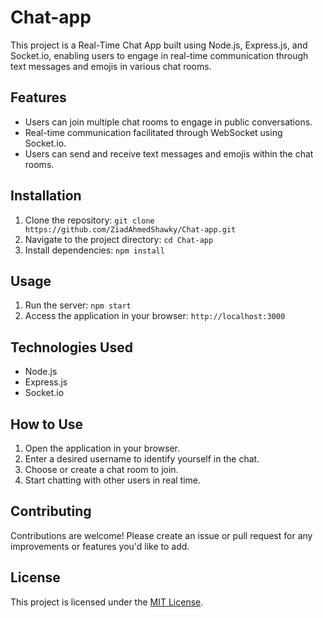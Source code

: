 # Chat-app

This project is a Real-Time Chat App built using Node.js, Express.js, and Socket.io, enabling users to engage in real-time communication through text messages and emojis in various chat rooms.

## Features

- Users can join multiple chat rooms to engage in public conversations.
- Real-time communication facilitated through WebSocket using Socket.io.
- Users can send and receive text messages and emojis within the chat rooms.

## Installation

1. Clone the repository: `git clone https://github.com/ZiadAhmedShawky/Chat-app.git`
2. Navigate to the project directory: `cd Chat-app`
3. Install dependencies: `npm install`

## Usage

1. Run the server: `npm start`
2. Access the application in your browser: `http://localhost:3000`

## Technologies Used

- Node.js
- Express.js
- Socket.io

## How to Use

1. Open the application in your browser.
2. Enter a desired username to identify yourself in the chat.
3. Choose or create a chat room to join.
4. Start chatting with other users in real time.

## Contributing

Contributions are welcome! Please create an issue or pull request for any improvements or features you'd like to add.

## License

This project is licensed under the [MIT License](LICENSE).
